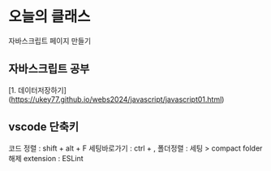 # 오늘의 클래스

자바스크립트 페이지 만들기

## 자바스크립트 공부
[1. 데이터저장하기] (https://ukey77.github.io/webs2024/javascript/javascript01.html)

## vscode 단축키
코드 정렬 : shift + alt + F
세팅바로가기 : ctrl + ,
폴더정렬 : 세팅 > compact folder 해제
extension : ESLint